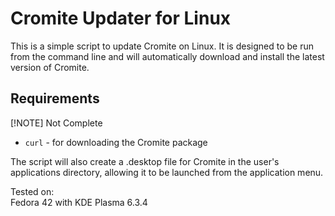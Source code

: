 Cromite Updater for Linux
========================
This is a simple script to update Cromite on Linux. It is designed to be run from the command line and will 
automatically download and install the latest version of Cromite.

## Requirements
[!NOTE]
Not Complete
- `curl` - for downloading the Cromite package

The script will also create a .desktop file for Cromite in the user's applications directory, 
allowing it to be launched from the application menu.

Tested on:\
Fedora 42 with KDE Plasma 6.3.4